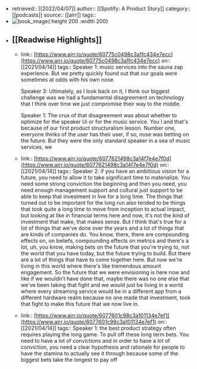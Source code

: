- retrieved:: [[2022/04/07]]
  author:: [[Spotify: A Product Story]]
  category:: [[podcasts]]
  source:: [[airr]]
  tags::
- ![book_image](https://d3t3ozftmdmh3i.cloudfront.net/production/podcast_uploaded_nologo/13206955/13206955-1615304755721-8b89abbb2323f.jpg){:height 200 :width 200}
- ## [[Readwise Highlights]]
	- link:: [https://www.airr.io/quote/60775c0498c3a1fc434e7ecc](https://www.airr.io/quote/60775c0498c3a1fc434e7ecc)
	  on:: [[2021/04/14]]
	  tags:: 
	  Speaker 1: music services into the sauna zap experience. But we pretty quickly found out that our goals were sometimes at odds with his own nose. 
	  
	  Speaker 3: Ultimately, as I look back on it, I think our biggest challenge was we had a fundamental disagreement on technology that I think over time we just compromise their way to the middle. 
	  
	  Speaker 1: The crux of that disagreement was about whether to optimize for the speaker Ui or for the music service. You I and that's because of our first product structuralism lesson. Number one, everyone thinks of the user has their user, if so, nose was betting on the future. But they were the only standard speaker in a sea of music services, we
	- link:: [https://www.airr.io/quote/6077621498c3a14f7e4e7f0d](https://www.airr.io/quote/6077621498c3a14f7e4e7f0d)
	  on:: [[2021/04/14]]
	  tags:: 
	  Speaker 2: if you have an ambitious vision for a future, you need to allow it to take significant time to materialize. You need some strong conviction the beginning and then you need, you need enough management support and cultural just support to be able to keep that investment in live for a long time. The things that turned out to be important for the long run also tended to be things that took quite a long time to move from inception to actual impact, but looking at like in financial terms here and now, it's not the kind of investment that make, that makes sense. But I think that's true for a lot of things that we've done over the years and a lot of things that are kinds of companies do. You know, there, there are compounding effects on, on beliefs, compounding effects on metrics and there's a lot, uh, you know, making bets on the future that you're trying to, not the world that you have today, but the future trying to build. But there are a lot of things that have to come together here. But now we're living in this world where there's like tremendous amount engagement. So the future that we were envisioning is here now and like if we wouldn't have done that, maybe there was no one else that we've been taking that fight and we would just be living in a world where every streaming service would be in a different app from a different hardware realm because no one made that investment, took that fight to make this future that we now live in.
	- link:: [https://www.airr.io/quote/6077601c98c3a101134e7ef1](https://www.airr.io/quote/6077601c98c3a101134e7ef1)
	  on:: [[2021/04/14]]
	  tags:: 
	  Speaker 1: the best product strategy often requires playing the long game. To pull off these long term bets. You need to have a lot of convictions and in order to have a lot of conviction, you need a clear hypothesis and rationale for people to have the stamina to actually see it through because some of the biggest bets take the longest to pay off